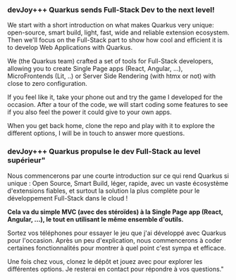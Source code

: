 
### devJoy+++ Quarkus sends Full-Stack Dev to the next level!



We start with a short introduction on what makes Quarkus very unique: open-source, smart build,  light, fast, wide and reliable extension ecosystem. Then we'll focus on the Full-Stack part to show how cool and efficient it is to develop Web Applications with Quarkus.

We (the Quarkus team) crafted a set of tools for Full-Stack developers, allowing you to create Single Page apps (React, Angular, ...), MicroFrontends (Lit, ..) or Server Side Rendering (with htmx or not) with close to zero configuration.

If you feel like it, take your phone out and try the game I developed for the occasion. After a tour of the code, we will start coding some features to see if you also feel the power it could give to your own apps. 

When you get back home, clone the repo and play with it to explore the different options, I will be in touch to answer more questions.

### devJoy+++ Quarkus propulse le dev Full-Stack au level supérieur"

Nous commencerons par une courte introduction sur ce qui rend Quarkus si unique : Open Source, Smart Build, léger, rapide, avec un vaste écosystème d'extensions fiables, et surtout la solution la plus complète pour le développement Full-Stack dans le cloud !

**Cela va du simple MVC (avec des stéroïdes) à la Single Page app (React, Angular, ...), le tout en utilisant le même ensemble d'outils.**

Sortez vos téléphones pour essayer le jeu que j'ai développé avec Quarkus pour l'occasion. Après un peu d'explication, nous commencerons à coder certaines fonctionnalités pour montrer à quel point c'est sympa et efficace.

Une fois chez vous, clonez le dépôt et jouez avec pour explorer les différentes options. Je resterai en contact pour répondre à vos questions."